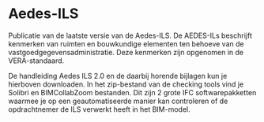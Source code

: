 # Aedes-ILS
Publicatie van de laatste versie van de Aedes-ILS. De AEDES-ILs beschrijft kenmerken van ruimten en bouwkundige elementen ten behoeve van de vastgoedgegevensadministratie. Deze kenmerken zijn opgenomen in de VERA-standaard. 

De handleiding Aedes ILS 2.0 en de daarbij horende bijlagen kun je hierboven downloaden. In het zip-bestand van de checking tools vind je Solibri en BIMCollabZoom bestanden. Dit zijn 2 grote IFC softwarepakketten waarmee je op een geautomatiseerde manier kan controleren of de opdrachtnemer de ILS verwerkt heeft in het BIM-model.
